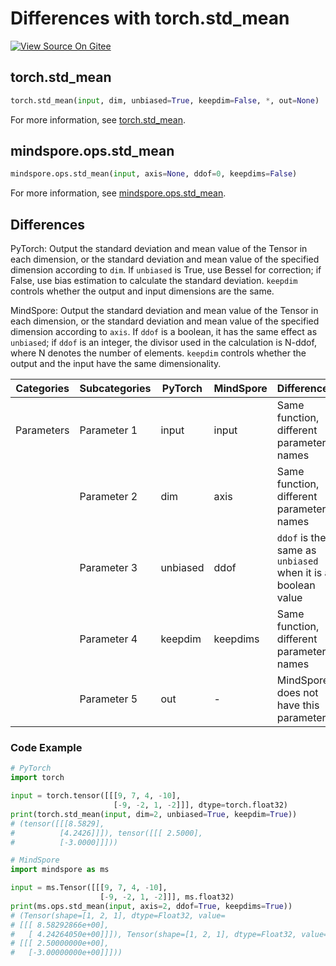 # Differences with torch.std_mean

[![View Source On Gitee](https://mindspore-website.obs.cn-north-4.myhuaweicloud.com/website-images/r2.4.0/resource/_static/logo_source_en.svg)](https://gitee.com/mindspore/docs/blob/r2.4.0/docs/mindspore/source_en/note/api_mapping/pytorch_diff/std_mean.md)

## torch.std_mean

```python
torch.std_mean(input, dim, unbiased=True, keepdim=False, *, out=None)
```

For more information, see [torch.std_mean](https://pytorch.org/docs/1.8.1/generated/torch.std_mean.html).

## mindspore.ops.std_mean

```python
mindspore.ops.std_mean(input, axis=None, ddof=0, keepdims=False)
```

For more information, see [mindspore.ops.std_mean](https://www.mindspore.cn/docs/en/r2.4.0/api_python/ops/mindspore.ops.std_mean.html).

## Differences

PyTorch: Output the standard deviation and mean value of the Tensor in each dimension, or the standard deviation and mean value of the specified dimension according to `dim`. If `unbiased` is True, use Bessel for correction; if False, use bias estimation to calculate the standard deviation. `keepdim` controls whether the output and input dimensions are the same.

MindSpore: Output the standard deviation and mean value of the Tensor in each dimension, or the standard deviation and mean value of the specified dimension according to `axis`. If `ddof` is a boolean, it has the same effect as `unbiased`; if `ddof` is an integer, the divisor used in the calculation is N-ddof, where N denotes the number of elements. `keepdim` controls whether the output and the input have the same dimensionality.

| Categories | Subcategories | PyTorch | MindSpore | Differences  |
| --- |---------------|---------| --- |-------------|
| Parameters       | Parameter 1       | input         | input          | Same function, different parameter names |
|            | Parameter 2       | dim          | axis |  Same function, different parameter names  |
|            | Parameter 3       | unbiased          | ddof | `ddof` is the same as `unbiased` when it is a boolean value |
|            | Parameter 4       | keepdim      | keepdims | Same function, different parameter names |
|            | Parameter 5       | out       | - |  MindSpore does not have this parameter  |

### Code Example

```python
# PyTorch
import torch

input = torch.tensor([[[9, 7, 4, -10],
                       [-9, -2, 1, -2]]], dtype=torch.float32)
print(torch.std_mean(input, dim=2, unbiased=True, keepdim=True))
# (tensor([[[8.5829],
#          [4.2426]]]), tensor([[[ 2.5000],
#          [-3.0000]]]))

# MindSpore
import mindspore as ms

input = ms.Tensor([[[9, 7, 4, -10],
                    [-9, -2, 1, -2]]], ms.float32)
print(ms.ops.std_mean(input, axis=2, ddof=True, keepdims=True))
# (Tensor(shape=[1, 2, 1], dtype=Float32, value=
# [[[ 8.58292866e+00],
#   [ 4.24264050e+00]]]), Tensor(shape=[1, 2, 1], dtype=Float32, value=
# [[[ 2.50000000e+00],
#   [-3.00000000e+00]]]))
```
